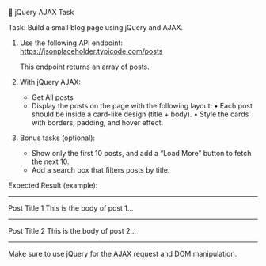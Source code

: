 📝 jQuery AJAX Task

Task: Build a small blog page using jQuery and AJAX.

1. Use the following API endpoint:
   https://jsonplaceholder.typicode.com/posts

   This endpoint returns an array of posts.

2. With jQuery AJAX:

   - Get All posts
   - Display the posts on the page with the following layout:
     • Each post should be inside a card-like design (title + body).
     • Style the cards with borders, padding, and hover effect.

3. Bonus tasks (optional):
   - Show only the first 10 posts, and add a “Load More” button to fetch the next 10.
   - Add a search box that filters posts by title.

Expected Result (example):

---

Post Title 1
This is the body of post 1...

---

Post Title 2
This is the body of post 2...

---

Make sure to use jQuery for the AJAX request and DOM manipulation.
